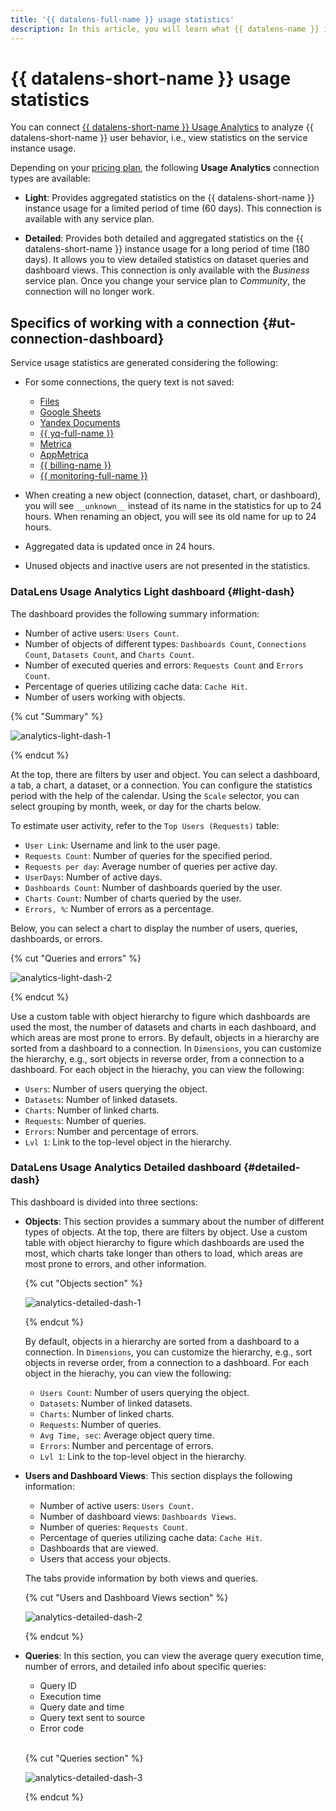 ```yaml
---
title: '{{ datalens-full-name }} usage statistics'
description: In this article, you will learn what {{ datalens-name }} instance usage statistics is available to you in {{ datalens-full-name }}.
---
```


# {{ datalens-short-name }} usage statistics


You can connect [{{ datalens-short-name }} Usage Analytics](../operations/connection/create-usage-tracking.md) to analyze {{ datalens-short-name }} user behavior, i.e., view statistics on the service instance usage.

Depending on your [pricing plan](../pricing.md#service-plans), the following **Usage Analytics** connection types are available:

* **Light**: Provides aggregated statistics on the {{ datalens-short-name }} instance usage for a limited period of time (60 days). This connection is available with any service plan.

* **Detailed**: Provides both detailed and aggregated statistics on the {{ datalens-short-name }} instance usage for a long period of time (180 days). It allows you to view detailed statistics on dataset queries and dashboard views. This connection is only available with the _Business_ service plan. Once you change your service plan to _Community_, the connection will no longer work.


## Specifics of working with a connection {#ut-connection-dashboard}


Service usage statistics are generated considering the following:

* For some connections, the query text is not saved:

  * [Files](../operations/connection/create-file.md)
  * [Google Sheets](../operations/connection/create-google-sheets.md)
  * [Yandex Documents](../operations/connection/create-yadocs.md)
  * [{{ yq-full-name }}](../operations/connection/create-yandex-query.md)
  * [Metrica](../operations/connection/create-metrica-api.md)
  * [AppMetrica](../operations/connection/create-appmetrica.md)
  * [{{ billing-name }}](../operations/connection/create-cloud-billing.md)
  * [{{ monitoring-full-name }}](../operations/connection/create-monitoring.md)

* When creating a new object (connection, dataset, chart, or dashboard), you will see `__unknown__` instead of its name in the statistics for up to 24 hours. When renaming an object, you will see its old name for up to 24 hours.
* Aggregated data is updated once in 24 hours.
* Unused objects and inactive users are not presented in the statistics.

### DataLens Usage Analytics Light dashboard {#light-dash}

The dashboard provides the following summary information:

* Number of active users: `Users Count`.
* Number of objects of different types: `Dashboards Count`, `Connections Count`, `Datasets Count`, and `Charts Count`.
* Number of executed queries and errors: `Requests Count` and `Errors Count`.
* Percentage of queries utilizing cache data: `Cache Hit`.
* Number of users working with objects.

{% cut "Summary" %}

![analytics-light-dash-1](../../_assets/datalens/operations/connection/analytics-light-dash-1.png)

{% endcut %}

At the top, there are filters by user and object. You can select a dashboard, a tab, a chart, a dataset, or a connection. You can configure the statistics period with the help of the calendar. Using the `Scale` selector, you can select grouping by month, week, or day for the charts below.

To estimate user activity, refer to the `Top Users (Requests)` table:

* `User Link`: Username and link to the user page.
* `Requests Count`: Number of queries for the specified period.
* `Requests per day`: Average number of queries per active day.
* `UserDays`: Number of active days.
* `Dashboards Count`: Number of dashboards queried by the user.
* `Charts Count`: Number of charts queried by the user.
* `Errors, %`: Number of errors as a percentage.

Below, you can select a chart to display the number of users, queries, dashboards, or errors.

{% cut "Queries and errors" %}

![analytics-light-dash-2](../../_assets/datalens/operations/connection/analytics-light-dash-2.png)

{% endcut %}

Use a custom table with object hierarchy to figure which dashboards are used the most, the number of datasets and charts in each dashboard, and which areas are most prone to errors. By default, objects in a hierarchy are sorted from a dashboard to a connection. In `Dimensions`, you can customize the hierarchy, e.g., sort objects in reverse order, from a connection to a dashboard. For each object in the hierachy, you can view the following:

* `Users`: Number of users querying the object.
* `Datasets`: Number of linked datasets.
* `Charts`: Number of linked charts.
* `Requests`: Number of queries.
* `Errors`: Number and percentage of errors.
* `Lvl 1`: Link to the top-level object in the hierarchy.

### DataLens Usage Analytics Detailed dashboard {#detailed-dash}

This dashboard is divided into three sections:

* **Objects**: This section provides a summary about the number of different types of objects. At the top, there are filters by object. Use a custom table with object hierarchy to figure which dashboards are used the most, which charts take longer than others to load, which areas are most prone to errors, and other information.

  {% cut "Objects section" %}

  ![analytics-detailed-dash-1](../../_assets/datalens/operations/connection/analytics-detailed-dash-1.png)

  {% endcut %}

  By default, objects in a hierarchy are sorted from a dashboard to a connection. In `Dimensions`, you can customize the hierarchy, e.g., sort objects in reverse order, from a connection to a dashboard. For each object in the hierachy, you can view the following:

  * `Users Count`: Number of users querying the object.
  * `Datasets`: Number of linked datasets.
  * `Charts`: Number of linked charts.
  * `Requests`: Number of queries.
  * `Avg Time, sec`: Average object query time.
  * `Errors`: Number and percentage of errors.
  * `Lvl 1`: Link to the top-level object in the hierarchy.

* **Users and Dashboard Views**: This section displays the following information:

  * Number of active users: `Users Count`.
  * Number of dashboard views: `Dashboards Views`.
  * Number of queries: `Requests Count`.
  * Percentage of queries utilizing cache data: `Cache Hit`.
  * Dashboards that are viewed.
  * Users that access your objects.

  The tabs provide information by both views and queries.

  {% cut "Users and Dashboard Views section" %}

  ![analytics-detailed-dash-2](../../_assets/datalens/operations/connection/analytics-detailed-dash-2.png)

  {% endcut %}

* **Queries**: In this section, you can view the average query execution time, number of errors, and detailed info about specific queries:
  
  * Query ID
  * Execution time
  * Query date and time
  * Query text sent to source
  * Error code
  <br>
  
  {% cut "Queries section" %}

  ![analytics-detailed-dash-3](../../_assets/datalens/operations/connection/analytics-detailed-dash-3.png)

  {% endcut %}

